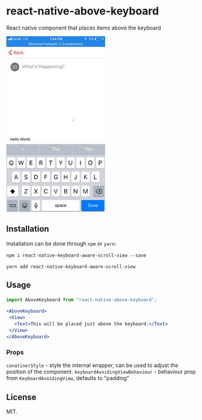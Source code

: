 # react-native-above-keyboard
React native component that places items above the keyboard

![](demo/IMG_E0345.JPG)

## Installation

Installation can be done through `npm` or `yarn`:

```shell
npm i react-native-keyboard-aware-scroll-view --save
```

```shell
yarn add react-native-keyboard-aware-scroll-view
```

## Usage

```js
import AboveKeyboard from "react-native-above-keyboard";
```

```jsx
<AboveKeyboard>
 <View>
   <Text>This will be placed just above the keyboard.</Text>
 </View>
</AboveKeyboard>
```

### Props

`conatinerStyle` - style the internal wrapper, can be used to adjust the position of the component.
`keyboardAvoidingViewBehaviour` - behaviour prop from `KeyboardAvoidingView`, defaults to "padding"

## License

MIT.
